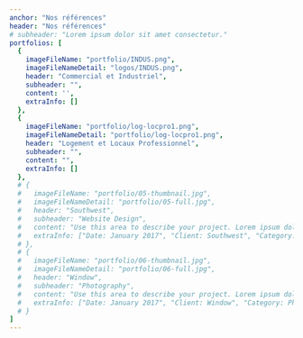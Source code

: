```yaml
---
anchor: "Nos références"
header: "Nos références"
# subheader: "Lorem ipsum dolor sit amet consectetur."
portfolios: [
  {
    imageFileName: "portfolio/INDUS.png",
    imageFileNameDetail: "logos/INDUS.png",
    header: "Commercial et Industriel",
    subheader: "",
    content: '',
    extraInfo: []
  },
  {
    imageFileName: "portfolio/log-locpro1.png",
    imageFileNameDetail: "portfolio/log-locpro1.png",
    header: "Logement et Locaux Professionnel",
    subheader: "",
    content: "",
    extraInfo: []
  },
  # {
  #   imageFileName: "portfolio/05-thumbnail.jpg",
  #   imageFileNameDetail: "portfolio/05-full.jpg",
  #   header: "Southwest",
  #   subheader: "Website Design",
  #   content: "Use this area to describe your project. Lorem ipsum dolor sit amet, consectetur adipisicing elit. Est blanditiis dolorem culpa incidunt minus dignissimos deserunt repellat aperiam quasi sunt officia expedita beatae cupiditate, maiores repudiandae, nostrum, reiciendis facere nemo!",
  #   extraInfo: ["Date: January 2017", "Client: Southwest", "Category: Website Design"]
  # },
  # {
  #   imageFileName: "portfolio/06-thumbnail.jpg",
  #   imageFileNameDetail: "portfolio/06-full.jpg",
  #   header: "Window",
  #   subheader: "Photography",
  #   content: "Use this area to describe your project. Lorem ipsum dolor sit amet, consectetur adipisicing elit. Est blanditiis dolorem culpa incidunt minus dignissimos deserunt repellat aperiam quasi sunt officia expedita beatae cupiditate, maiores repudiandae, nostrum, reiciendis facere nemo!",
  #   extraInfo: ["Date: January 2017", "Client: Window", "Category: Photography"]
  # }
]
---
```

